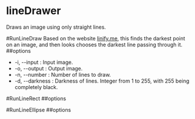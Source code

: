 # lineDrawer
Draws an image using only straight lines.

#RunLineDraw
Based on the website [linify.me](http://linify.me), this finds the darkest point on an image, and then looks chooses the darkest line passing through it. 
##options
- -i,  --input : Input image.
- -o,  --output : Output image.
- -n,  --number : Number of lines to draw.
- -d,  --darkness : Darkness of lines. Integer from 1 to 255, with 255 being completely black.

#RunLineRect
##options

#RunLineEllipse
##options